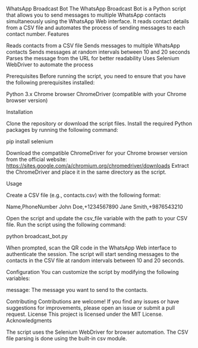 WhatsApp Broadcast Bot
The WhatsApp Broadcast Bot is a Python script that allows you to send messages to multiple WhatsApp contacts simultaneously using the WhatsApp Web interface. It reads contact details from a CSV file and automates the process of sending messages to each contact number.
Features

Reads contacts from a CSV file
Sends messages to multiple WhatsApp contacts
Sends messages at random intervals between 10 and 20 seconds
Parses the message from the URL for better readability
Uses Selenium WebDriver to automate the process

Prerequisites
Before running the script, you need to ensure that you have the following prerequisites installed:

Python 3.x
Chrome browser
ChromeDriver (compatible with your Chrome browser version)

Installation

Clone the repository or download the script files.
Install the required Python packages by running the following command:

pip install selenium

Download the compatible ChromeDriver for your Chrome browser version from the official website: https://sites.google.com/a/chromium.org/chromedriver/downloads
Extract the ChromeDriver and place it in the same directory as the script.

Usage

Create a CSV file (e.g., contacts.csv) with the following format:

Name,PhoneNumber
John Doe,+1234567890
Jane Smith,+9876543210

Open the script and update the csv_file variable with the path to your CSV file.
Run the script using the following command:

python broadcast_bot.py

When prompted, scan the QR code in the WhatsApp Web interface to authenticate the session.
The script will start sending messages to the contacts in the CSV file at random intervals between 10 and 20 seconds.

Configuration
You can customize the script by modifying the following variables:

message: The message you want to send to the contacts.

Contributing
Contributions are welcome! If you find any issues or have suggestions for improvements, please open an issue or submit a pull request.
License
This project is licensed under the MIT License.
Acknowledgments

The script uses the Selenium WebDriver for browser automation.
The CSV file parsing is done using the built-in csv module.
